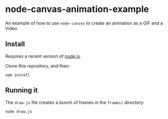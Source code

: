 # node-canvas-animation-example

An example of how to use `node-canvas` to create an animation as a GIF
and a Video

## Install

Requires a recent version of [node.js](https://nodejs.org/).

Clone this repository, and then:

    npm install

## Running it

The `draw.js` file creates a bunch of frames in the `frames/` directory:

    node draw.js
